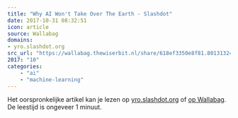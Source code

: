 ```yaml
---
title: "Why AI Won't Take Over The Earth - Slashdot"
date: 2017-10-31 08:32:51
icon: article
source: Wallabag
domains:
- yro.slashdot.org
src_url: "https://wallabag.thewiserbit.nl/share/618ef3350e8f81.80131324"
2017: "10"
categories:
    - "ai"
    - "machine-learning"
---
```

Het oorspronkelijke artikel kan je lezen op [yro.slashdot.org](https://yro.slashdot.org/story/17/08/13/2347231/why-ai-wont-take-over-the-earth) of [op Wallabag](https://wallabag.thewiserbit.nl/share/618ef3350e8f81.80131324). De leestijd is ongeveer 1 minuut.